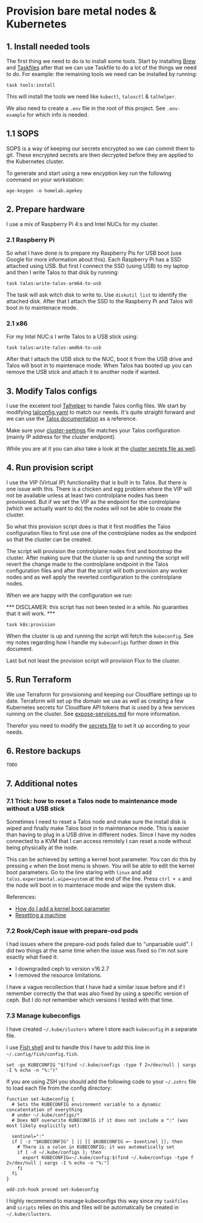 # Provision bare metal nodes & Kubernetes

## 1. Install needed tools

The first thing we need to do is to install some tools. Start by installing [Brew](https://brew.sh/) and [Taskfiles](https://taskfile.dev) after that we can use Taskfile to do a lot of the things we need to do.
For example: the remaining tools we need can be installed by running:

```shell
task tools:install
```

This will install the tools we need like `kubectl`, `talosctl` & `talhelper`.

We also need to create a `.env` file in the root of this project. See `.env-example` for which info is needed.

## 1.1 SOPS

SOPS is a way of keeping our secrets encrypted so we can commit them to git. These encrypted secrets are then decrypted before they are applied to the Kubernetes cluster.

To generate and start using a new encyption key run the following command on your workstation:

```shell
age-keygen -o homelab.agekey
```

## 2. Prepare hardware

I use a mix of Raspberry Pi 4:s and Intel NUCs for my cluster.

### 2.1 Raspberry Pi

So what I have done is to prepare my Raspberry Pis for USB boot (use Google for more information about this). Each Raspberry Pi has a SSD attached using USB.
But first I connect the SSD (using USB) to my laptop and then I write Talos to that disk by running:

```shell
task talos:write-talos-arm64-to-usb
```

The task will ask witch disk to write to. Use `diskutil list` to identify the attached disk. After that I attach the SSD to the Raspberry Pi and Talos will boot in to maintenace mode.

### 2.1 x86

For my Intel NUC:s I write Talos to a USB stick using:

```shell
task talos:write-talos-amd64-to-usb
```

After that I attach the USB stick to the NUC, boot it from the USB drive and Talos will boot in to maintenace mode. When Talos has booted up you can remove the USB stick and attach it to another node if wanted.

## 3. Modify Talos configs

I use the excelent tool [Talhelper](https://github.com/budimanjojo/talhelper) to handle Talos config files. We start by modifying [talconfig.yaml](../../infrastructure/talos/clusterconfig/talosconfig) to match our needs.
It's quite straight forward and we can use the [Talos documentation](https://www.talos.dev/latest/reference/configuration/) as a reference.

Make sure your [cluster-settings](../../kubernetes/config/cluster-settings.yaml) file matches your Talos configuration (mainly IP address for the cluster endpoint).

While you are at it you can also take a look at the [cluster secrets file as well](../../kubernetes/config/sops.cluster-secrets.yaml).

## 4. Run provision script

I use the VIP (Virtual IP) functionallity that is built in to Talos. But there is one issue with this. There is a chicken and egg problem where the VIP will not be available unless at least two controlplane nodes has been provisioned.
But if we set the VIP as the endpoint for the controlplane (which we actually want to do) the nodes will not be able to create the cluster.

So what this provision script does is that it first modifies the Talos configuration files to first use one of the controlplane nodes as the endpoint so that the cluster can be created.

The script will provision the controlplane nodes first and bootstrap the cluster. After making sure that the cluster is up and running the script will revert the change made to the controlplane endpoint in the Talos configuration
files and after that the script will both provision any worker nodes and as well apply the reverted configuration to the controlplane nodes.

When we are happy with the configuration we run:

*** DISCLAMER: this script has not been tested in a while. No guaranties that it will work. ***

```shell
task k8s:provision
```

When the cluster is up and running the script will fetch the `kubeconfig`. See my notes regarding how I handle my `kubeconfigs` further down in this document.

Last but not least the provision script will provision Flux to the cluster.

## 5. Run Terraform

We use Terraform for provisioning and keeping our Cloudflare settings up to date. Terraform will set up the domain we use as well as creating a few Kubernetes secrets for Cloudflare API tokens that is used by a few services running on the cluster.
See [expose-services.md](expose-services.md) for more information.

Therefor you need to modify the [secrets file](../../infrastructure/terraform/cloudflare/sops.secrets.yaml) to set it up according to your needs.

## 6. Restore backups

`TODO`

## 7. Additional notes

### 7.1 Trick: how to reset a Talos node to maintenance mode without a USB stick

Sometimes I need to reset a Talos node and make sure the install disk is wiped and finally make Talos boot in to maintenance mode. This is easier than having to plug in a USB drive in different nodes.
Since I have my nodes connected to a KVM that I can access remotely I can reset a node without being physically at the node.

This can be achieved by setting a kernel boot parameter. You can do this by pressing `e` when the boot menu is shown. You will be able to edit the kernel boot parameters.
Go to the line staring with `linux` and add `talos.experimental.wipe=system` at the end of the line.
Press `ctrl + x` and the node will boot in to maintenace mode and wipe the system disk.

References:

- [How do I add a kernel boot parameter](https://askubuntu.com/questions/19486/how-do-i-add-a-kernel-boot-parameter)
- [Resetting a machine](https://www.talos.dev/v1.1/talos-guides/resetting-a-machine/)

### 7.2 Rook/Ceph issue with prepare-osd pods

I had issues where the prepare-osd pods failed due to "unparsable uuid". I did two things at the same time when the issue was fixed so I'm not sure exactly what fixed it:

- I downgraded ceph to version v16.2.7
- I removed the resource limitations.

I have a vague recollection that I have had a similar issue before and if I remember correctly the that was also fixed by using a specific version of ceph. But I do not remember which versions I tested with that time.

### 7.3 Manage kubeconfigs

I have created `~/.kube/clusters` where I store each `kubeconfig` in a separate file.

I use [Fish shell](https://fishshell.com/) and to handle this I have to add this line in `~/.config/fish/config.fish`.

```shell
set -gx KUBECONFIG "$(find ~/.kube/configs -type f 2>/dev/null | xargs -I % echo -n "%:")"
```

If you are using ZSH you should add the following code to your `~/.zshrc` file to load each file from the config directory:

```shell
function set-kubeconfig {
  # Sets the KUBECONFIG environment variable to a dynamic concatentation of everything
  # under ~/.kube/configs/*
  # Does NOT overwrite KUBECONFIG if it does not include a ":" (was most likely explicitly set)

  sentinel=":"
  if [ -z "$KUBECONFIG" ] || [[ $KUBECONFIG =~ $sentinel ]]; then
    # There is a colon in KUBECONFIG; it was automatically set
    if [ -d ~/.kube/configs ]; then
      export KUBECONFIG=~/.kube/config:$(find ~/.kube/configs -type f 2>/dev/null | xargs -I % echo -n "%:")
    fi
  fi
}

add-zsh-hook precmd set-kubeconfig
```

I highly recommend to manage kubeconfigs this way since my `taskfiles` and `scripts` relies on this and files will be automatically be created in `~/.kube/clusters`.
